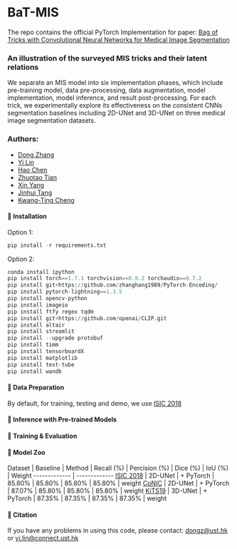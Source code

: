 # BaT-MIS

The repo contains the official PyTorch Implementation for paper:
[Bag of Tricks with Convolutional Neural Networks for Medical Image Segmentation](https://arxiv.org/list/cs.CV/recent)


[comment]: <> (![fig1]&#40;figures/fig1.png&#41;)
### An illustration of the surveyed MIS tricks and their latent relations
We separate an MIS model into six implementation phases, which include pre-training model, data pre-processing, data augmentation, model implementation, model inference, and result post-processing. For each trick, we experimentally explore its effectiveness on the consistent CNNs segmentation baselines including 2D-UNet and 3D-UNet on three medical image segmentation datasets.


###  Authors:
* [Dong Zhang](https://dongzhang89.github.io/)
* [Yi Lin](https://ianyilin.github.io/)
* [Hao Chen](https://cse.hkust.edu.hk/admin/people/faculty/profile/jhc)
* [Zhuotao Tian](https://scholar.google.com/citations?user=mEjhz-IAAAAJ&hl=zh-TW)
* [Xin Yang](https://scholar.google.com/citations?user=lsz8OOYAAAAJ&hl=zh-CN)
* [Jinhui Tang](https://scholar.google.com/citations?user=ByBLlEwAAAAJ&hl=zh-CN)
* [Kwang-Ting Cheng](https://seng.hkust.edu.hk/about/people/faculty/tim-kwang-ting-cheng)


#### 🌻 Installation
Option 1: 
```python
pip install -r requirements.txt
```
Option 2: 
```python
conda install ipython
pip install torch==1.7.1 torchvision==0.8.2 torchaudio==0.7.2
pip install git+https://github.com/zhanghang1989/PyTorch-Encoding/
pip install pytorch-lightning==1.3.5
pip install opencv-python
pip install imageio
pip install ftfy regex tqdm
pip install git+https://github.com/openai/CLIP.git
pip install altair
pip install streamlit
pip install --upgrade protobuf
pip install timm
pip install tensorboardX
pip install matplotlib
pip install test-tube
pip install wandb
```
#### 🌻 Data Preparation
By default, for training, testing and demo, we use [ISIC 2018](https://challenge.isic-archive.com/landing/2018/)



#### 🌻 Inference  with Pre-trained Models

#### 🌻 Training & Evaluation


#### 🌻 Model Zoo

Dataset  | Baseline | Method | Recall (%) | Percision (%) |  Dice (%) |  IoU (%) | Weight
------------- | -------------
[ISIC 2018](https://challenge.isic-archive.com/landing/2018/)  | 2D-UNet | + PyTorch | 85.80%  | 85.80%  | 85.80% | 85.80%  | weight
[CoNIC](https://conic-challenge.grand-challenge.org/)  | 2D-UNet | + PyTorch | 87.07%  | 85.80%   | 85.80% | 85.80% | weight 
[KiTS19](https://kits19.grand-challenge.org/data/) | 3D-UNet | + PyTorch  | 87.35% | 87.35%  | 87.35% | 87.35% | weight



#### 🌻 Citation


If you have any problems in using this code, please contact: dongz@ust.hk or yi.lin@connect.ust.hk


